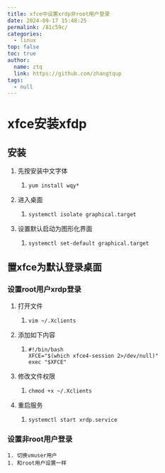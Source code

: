 ```yaml
---
title: xfce中设置xrdp非root用户登录
date: 2024-09-17 15:48:25
permalink: /81c59c/
categories: 
  - linux
top: false
toc: true
author: 
  name: ztq
  link: https://github.com/zhangtqup
tags: 
  - null
---
```



# xfce安装xfdp

## 安装

1. 先按安装中文字体

   1. ```shell
      yum install wqy*
      ```

2. 进入桌面

   1. ```shell
      systemctl isolate graphical.target
      ```

3. 设置默认启动为图形化界面

   1. ```shell
      systemctl set-default graphical.target
      ```



## 置xfce为默认登录桌面



### 设置root用户xrdp登录

1. 打开文件

   1. ```shell
      vim ~/.Xclients
      ```

2. 添加如下内容

   1. ```shell
      #!/bin/bash
      XFCE="$(which xfce4-session 2>/dev/null)"
      exec "$XFCE"
      ```

3. 修改文件权限

   1. ```shell
      chmod +x ~/.Xclients
      ```

4. 重启服务

   1. ```shell
      systemctl start xrdp.service
      ```

### 设置非root用户登录

	1. 切换vmuser用户
	1. 和root用户设置一样

